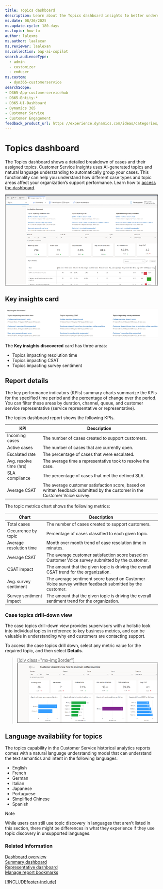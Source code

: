 ```yaml
---
title: Topics dashboard
description: Learn about the Topics dashboard insights to better understand agent performance in your organization.
ms.date: 08/26/2025
ms.update-cycle: 180-days
ms.topic: how-to
author: lalexms
ms.author: laalexan
ms.reviewer: laalexan
ms.collection: bap-ai-copilot
search.audienceType: 
  - admin
  - customizer
  - enduser
ms.custom: 
  - dyn365-customerservice
searchScope:
- D365-App-customerservicehub
- D365-Entity-*
- D365-UI-Dashboard
- Dynamics 365
- Customer Service
- Customer Engagement
feedback_product_url: https //experience.dynamics.com/ideas/categories/list/?category=a7f4a807-de3b-eb11-a813-000d3a579c38&forum=b68e50a6-88d9-e811-a96b-000d3a1be7ad
---
```


# Topics dashboard

The Topics dashboard shows a detailed breakdown of cases and their assigned topics. Customer Service Insights uses AI-generated topics and natural language understanding to automatically group your cases. This functionality can help you understand how different case types and topic areas affect your organization’s support performance. Learn how to [access the dashboard](customer-service-analytics-insights-csh.md#access-the-dashboards).

![Topics dashboard.](../media/topics-dashboard-analytics-cs.png "Topics dashboard")

## Key insights card

![Topics Key insights discovery card.](../media/topics-key-insights-card.png "Topics Key insights discovered card")

The **Key insights discovered** card has three areas:

- Topics impacting resolution time
- Topics impacting CSAT
- Topics impacting survey sentiment

## Report details

The key performance indicators (KPIs) summary charts summarize the KPIs for the specified time period and the percentage of change over the period. You can filter these areas by duration, channel, queue, and customer service representative (service representative or representative).

The topics dashboard report shows the following KPIs.

| KPI     | Description     |
|------------|--------------|
| Incoming cases   |  The number of cases created to support customers.     |
| Active cases  |  The number of cases that are currently open.      |
| Escalated rate   | The percentage of cases that were escalated.     |
| Avg. resolve time (hrs)   | The average time a representative took to resolve the case.   |
| SLA compliance | The percentage of cases that met the defined SLA.|
| Average CSAT    | The average customer satisfaction score, based on written feedback submitted by the customer in the Customer Voice survey.   |


The topic metrics chart shows the following metrics:

| Chart     | Description     |
|------------|--------------|
| Total cases |  The number of cases created to support customers.    |
| Occurrence by topic   | Percentage of cases classified to each given topic.   |
| Average resolution time  | Month over month trend of case resolution time in minutes.   |
| Average CSAT    | The average customer satisfaction score based on Customer Voice survey submitted by the customer.   |
| CSAT impact     | The amount that the given topic is driving the overall CSAT trend for the organization.     |
| Avg. survey sentiment   | The average sentiment score based on Customer Voice survey written feedback submitted by the customer.      |
| Survey sentiment impact    | The amount that the given topic is driving the overall sentiment trend for the organization.     |

### Case topics drill-down view

The case topics drill-down view provides supervisors with a holistic look into individual topics in reference to key business metrics, and can be valuable in understanding why end customers are contacting support.

To access the case topics drill down, select any metric value for the required topic, and then select **Details**.

> [!div class="mx-imgBorder"] 
> ![Case topics drill down view.](../media/case-topics-drill-down-view.png "Case topics drill view")

## Language availability for topics 

The topics capability in the Customer Service historical analytics reports comes with a natural language understanding model that can understand the text semantics and intent in the following languages: 

- English 
- French 
- German 
- Italian 
- Japanese 
- Portuguese 
- Simplified Chinese 
- Spanish 

> [!NOTE]
> While users can still use topic discovery in languages that aren't listed in this section, there might be differences in what they experience if they use topic discovery in unsupported languages.

### Related information

[Dashboard overview](customer-service-analytics-insights-csh.md)  
[Summary dashboard](summary-dashboard-cs.md)  
[Representative dashboard](agent-dashboard-cs.md)  
[Manage report bookmarks](manage-bookmarks.md)  

[!INCLUDE[footer-include](../../includes/footer-banner.md)]
